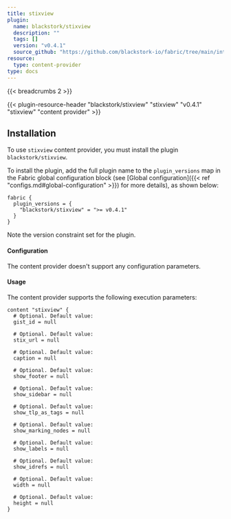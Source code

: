 ```yaml
---
title: stixview
plugin:
  name: blackstork/stixview
  description: ""
  tags: []
  version: "v0.4.1"
  source_github: "https://github.com/blackstork-io/fabric/tree/main/internal/stixview/"
resource:
  type: content-provider
type: docs
---
```


{{< breadcrumbs 2 >}}

{{< plugin-resource-header "blackstork/stixview" "stixview" "v0.4.1" "stixview" "content provider" >}}

## Installation

To use `stixview` content provider, you must install the plugin `blackstork/stixview`.

To install the plugin, add the full plugin name to the `plugin_versions` map in the Fabric global configuration block (see [Global configuration]({{< ref "configs.md#global-configuration" >}}) for more details), as shown below:

```hcl
fabric {
  plugin_versions = {
    "blackstork/stixview" = ">= v0.4.1"
  }
}
```

Note the version constraint set for the plugin.


#### Configuration

The content provider doesn't support any configuration parameters.

#### Usage

The content provider supports the following execution parameters:

```hcl
content "stixview" {
  # Optional. Default value:
  gist_id = null

  # Optional. Default value:
  stix_url = null

  # Optional. Default value:
  caption = null

  # Optional. Default value:
  show_footer = null

  # Optional. Default value:
  show_sidebar = null

  # Optional. Default value:
  show_tlp_as_tags = null

  # Optional. Default value:
  show_marking_nodes = null

  # Optional. Default value:
  show_labels = null

  # Optional. Default value:
  show_idrefs = null

  # Optional. Default value:
  width = null

  # Optional. Default value:
  height = null
}
```


